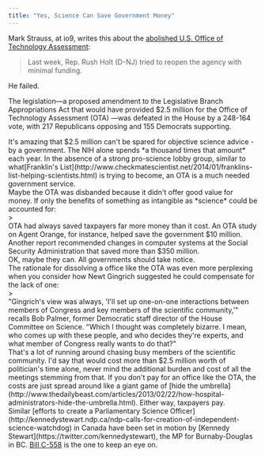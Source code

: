 ```yaml
---
title: "Yes, Science Can Save Government Money"
---
```


Mark Strauss, at io9, writes this about the [abolished U.S. Office of Technology Assessment](http://io9.com/a-key-reason-why-u-s-politicians-dont-understand-scien-1575132934):

> Last week, Rep. Rush Holt (D-NJ) tried to reopen the agency with minimal funding.

He failed.

The legislation—a proposed amendment  to the Legislative Branch Appropriations Act that would have provided  $2.5 million for the Office of Technology Assessment (OTA) —was defeated  in the House by a 248-164 vote, with 217 Republicans opposing and 155  Democrats supporting. 

<div data-textannotation-id="53aca01c62b35eaeb87c26bf9a7c7ca3">It's amazing that $2.5 million can't be spared for objective science advice - by a government. The NIH alone spends *a thousand times that amount* each year. In the absence of a strong pro-science lobby group, similar to what[Franklin's List](http://www.checkmatescientist.net/2014/01/franklins-list-helping-scientists.html) is trying to become, an OTA is a much needed government service.</div><div data-textannotation-id="53aca01c62b35eaeb87c26bf9a7c7ca3">
</div><div data-textannotation-id="53aca01c62b35eaeb87c26bf9a7c7ca3">Maybe the OTA was disbanded because it didn't offer good value for money. If only the benefits of something as intangible as *science* could be accounted for:</div>
> <div data-textannotation-id="53aca01c62b35eaeb87c26bf9a7c7ca3">OTA had always saved taxpayers far more money than it cost. An OTA study  on Agent Orange, for instance, helped save the government $10 million.  Another report recommended changes in computer systems at the Social  Security Administration that saved more than $350 million.</div>

<div data-textannotation-id="53aca01c62b35eaeb87c26bf9a7c7ca3">OK, maybe they can. All governments should take notice.</div><div data-textannotation-id="53aca01c62b35eaeb87c26bf9a7c7ca3">
</div><div data-textannotation-id="53aca01c62b35eaeb87c26bf9a7c7ca3">The rationale for dissolving a office like the OTA was even more perplexing when you consider how Newt Gingrich suggested he could compensate for the lack of one:</div>
> <div data-textannotation-id="53aca01c62b35eaeb87c26bf9a7c7ca3">"Gingrich's view was always, 'I'll set up one-on-one interactions  between members of Congress and key members of the scientific  community,'" recalls Bob Palmer, former Democratic staff director of the  House Committee on Science. "Which I thought was completely bizarre. I  mean, who comes up with these people, and who decides they're experts,  and what member of Congress really wants to do that?"</div>

<div data-textannotation-id="53aca01c62b35eaeb87c26bf9a7c7ca3">That's a lot of running around chasing busy members of the scientific community. I'd say that would cost more than $2.5 million worth of politician's time alone, never mind the additional burden and cost of all the meetings stemming from that. If you don't pay for an office like the OTA, the costs are just spread around like a giant game of [hide the umbrella](http://www.thedailybeast.com/articles/2013/02/22/how-hospital-administrators-hide-the-umbrella.html). Either way, taxpayers pay.</div><div data-textannotation-id="53aca01c62b35eaeb87c26bf9a7c7ca3">
</div><div data-textannotation-id="53aca01c62b35eaeb87c26bf9a7c7ca3">Similar [efforts to create a Parliamentary Science Officer](http://kennedystewart.ndp.ca/ndp-calls-for-creation-of-independent-science-watchdog) in Canada have been set in motion by [Kennedy Stewart](https://twitter.com/kennedystewart), the MP for Burnaby-Douglas in BC. <a href="http://www.parl.gc.ca/LegisInfo/BillDetails.aspx?Language=e&amp;Mode=1&amp;billId=6343868" target="_blank">Bill C-558</a> is the one to keep an eye on.</div><div data-textannotation-id="53aca01c62b35eaeb87c26bf9a7c7ca3">
</div>
